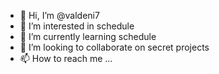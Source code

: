 - 👋 Hi, I’m @valdeni7
- 👀 I’m interested in schedule
- 🌱 I’m currently learning schedule
- 💞️ I’m looking to collaborate on secret projects
- 📫 How to reach me ...

<!---
valdeni7/valdeni7 is a ✨ special ✨ repository because its `README.md` (this file) appears on your GitHub profile.
You can click the Preview link to take a look at your changes.
--->
